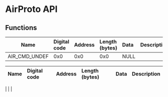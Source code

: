 # AirProto API



## Functions

| Name                | Digital code | Address | Length (bytes) | Data | Description                        |
| ------------------- |:-------------|:--------|:---------------|:-----|:-----------------------------------|
| AIR_CMD_UNDEF       | 0x0          | 0x0     | 0x0            | NULL |


| Name                | Digital code | Address | Length (bytes) | Data | Description                        |
| ------------------- |:-------------|:--------|:---------------|:-----|:-----------------------------------|
|
|
|

